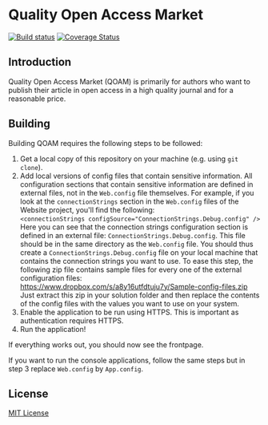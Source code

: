﻿# Quality Open Access Market

[![Build status](https://ci.appveyor.com/api/projects/status/vt8kiblbqiwcb95t?svg=true)](https://ci.appveyor.com/project/ErikSchierboom/qoam)
[![Coverage Status](https://coveralls.io/repos/QOAM/qoam/badge.svg?branch=master&service=github)](https://coveralls.io/github/QOAM/qoam?branch=master)

## Introduction
Quality Open Access Market (QOAM) is primarily for authors who want to publish their article in open access in a high quality journal and for a reasonable price.

## Building
Building QOAM requires the following steps to be followed:

1. Get a local copy of this repository on your machine (e.g. using `git clone`).
2. Add local versions of config files that contain sensitive information. All configuration sections that contain sensitive information are defined in external files, not in the `Web.config` file themselves. For example, if you look at the `connectionStrings` section in the `Web.config` files of the Website project, you'll find the following:  
`<connectionStrings configSource="ConnectionStrings.Debug.config" />`
Here you can see that the connection strings configuration section is defined in an external file: `ConnectionStrings.Debug.config`. This file should be in the same directory as the `Web.config` file. You should thus create a `ConnectionStrings.Debug.config` file on your local machine that contains the connection strings you want to use. To ease this step, the following zip file contains sample files for every one of the external configuration files: https://www.dropbox.com/s/a8y16utfdtuju7y/Sample-config-files.zip Just extract this zip in your solution folder and then replace the contents of the config files with the values you want to use on your system.
3. Enable the application to be run using HTTPS. This is important as authentication requires HTTPS.
4. Run the application!

If everything works out, you should now see the frontpage.

If you want to run the console applications, follow the same steps but in step 3 replace `Web.config` by `App.config`.

## License
[MIT License](LICENSE.md)